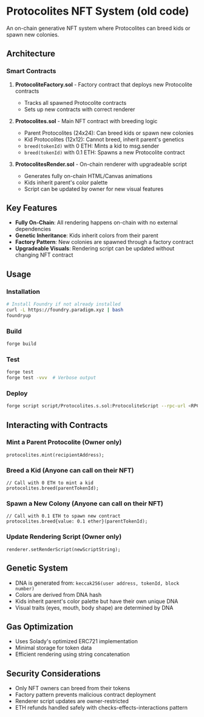 # Protocolites NFT System (old code)

An on-chain generative NFT system where Protocolites can breed kids or spawn new colonies.

## Architecture

### Smart Contracts

1. **ProtocoliteFactory.sol** - Factory contract that deploys new Protocolite contracts
   - Tracks all spawned Protocolite contracts
   - Sets up new contracts with correct renderer

2. **Protocolites.sol** - Main NFT contract with breeding logic
   - Parent Protocolites (24x24): Can breed kids or spawn new colonies
   - Kid Protocolites (12x12): Cannot breed, inherit parent's genetics
   - `breed(tokenId)` with 0 ETH: Mints a kid to msg.sender
   - `breed(tokenId)` with 0.1 ETH: Spawns a new Protocolite contract

3. **ProtocolitesRender.sol** - On-chain renderer with upgradeable script
   - Generates fully on-chain HTML/Canvas animations
   - Kids inherit parent's color palette
   - Script can be updated by owner for new visual features

## Key Features

- **Fully On-Chain**: All rendering happens on-chain with no external dependencies
- **Genetic Inheritance**: Kids inherit colors from their parent
- **Factory Pattern**: New colonies are spawned through a factory contract
- **Upgradeable Visuals**: Rendering script can be updated without changing NFT contract

## Usage

### Installation
```bash
# Install Foundry if not already installed
curl -L https://foundry.paradigm.xyz | bash
foundryup
```

### Build
```bash
forge build
```

### Test
```bash
forge test
forge test -vvv  # Verbose output
```

### Deploy
```bash
forge script script/Protocolites.s.sol:ProtocoliteScript --rpc-url <RPC_URL> --private-key <PRIVATE_KEY> --broadcast
```

## Interacting with Contracts

### Mint a Parent Protocolite (Owner only)
```solidity
protocolites.mint(recipientAddress);
```

### Breed a Kid (Anyone can call on their NFT)
```solidity
// Call with 0 ETH to mint a kid
protocolites.breed(parentTokenId);
```

### Spawn a New Colony (Anyone can call on their NFT)
```solidity
// Call with 0.1 ETH to spawn new contract
protocolites.breed{value: 0.1 ether}(parentTokenId);
```

### Update Rendering Script (Owner only)
```solidity
renderer.setRenderScript(newScriptString);
```

## Genetic System

- DNA is generated from: `keccak256(user address, tokenId, block number)`
- Colors are derived from DNA hash
- Kids inherit parent's color palette but have their own unique DNA
- Visual traits (eyes, mouth, body shape) are determined by DNA

## Gas Optimization

- Uses Solady's optimized ERC721 implementation
- Minimal storage for token data
- Efficient rendering using string concatenation

## Security Considerations

- Only NFT owners can breed from their tokens
- Factory pattern prevents malicious contract deployment
- Renderer script updates are owner-restricted
- ETH refunds handled safely with checks-effects-interactions pattern